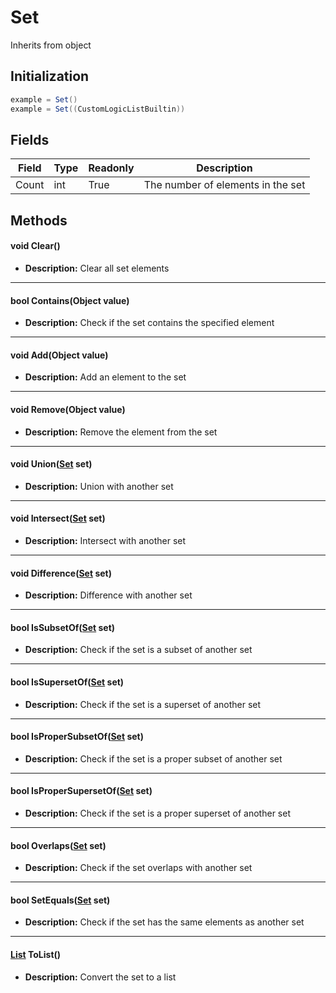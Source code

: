 # Set
Inherits from object
## Initialization
```csharp
example = Set()
example = Set((CustomLogicListBuiltin))
```
## Fields
|Field|Type|Readonly|Description|
|---|---|---|---|
|Count|int|True|The number of elements in the set|
## Methods
#### void Clear()
- **Description:** Clear all set elements

---

#### bool Contains(Object value)
- **Description:** Check if the set contains the specified element

---

#### void Add(Object value)
- **Description:** Add an element to the set

---

#### void Remove(Object value)
- **Description:** Remove the element from the set

---

#### void Union([Set](../objects/Set.md) set)
- **Description:** Union with another set

---

#### void Intersect([Set](../objects/Set.md) set)
- **Description:** Intersect with another set

---

#### void Difference([Set](../objects/Set.md) set)
- **Description:** Difference with another set

---

#### bool IsSubsetOf([Set](../objects/Set.md) set)
- **Description:** Check if the set is a subset of another set

---

#### bool IsSupersetOf([Set](../objects/Set.md) set)
- **Description:** Check if the set is a superset of another set

---

#### bool IsProperSubsetOf([Set](../objects/Set.md) set)
- **Description:** Check if the set is a proper subset of another set

---

#### bool IsProperSupersetOf([Set](../objects/Set.md) set)
- **Description:** Check if the set is a proper superset of another set

---

#### bool Overlaps([Set](../objects/Set.md) set)
- **Description:** Check if the set overlaps with another set

---

#### bool SetEquals([Set](../objects/Set.md) set)
- **Description:** Check if the set has the same elements as another set

---

#### [List](../objects/List.md) ToList()
- **Description:** Convert the set to a list
